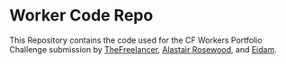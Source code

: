 # Worker Code Repo
This Repository contains the code used for the CF Workers Portfolio Challenge submission by [TheFreelancer](https://github.com/daservajesus), [Alastair Rosewood](https://github.com/alastairtechnologies), and [Eidam](https://github.com/eidam).

